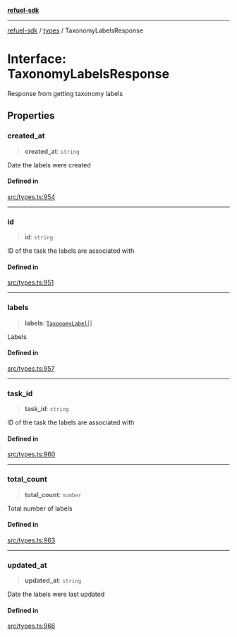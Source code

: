 [**refuel-sdk**](../../README.md)

***

[refuel-sdk](../../modules.md) / [types](../README.md) / TaxonomyLabelsResponse

# Interface: TaxonomyLabelsResponse

Response from getting taxonomy labels

## Properties

### created\_at

> **created\_at**: `string`

Date the labels were created

#### Defined in

[src/types.ts:954](https://github.com/refuel-ai/refuel-sdk/blob/7a0f1a61ebc96b440ae457740bef10a1f55424fa/src/types.ts#L954)

***

### id

> **id**: `string`

ID of the task the labels are associated with

#### Defined in

[src/types.ts:951](https://github.com/refuel-ai/refuel-sdk/blob/7a0f1a61ebc96b440ae457740bef10a1f55424fa/src/types.ts#L951)

***

### labels

> **labels**: [`TaxonomyLabel`](TaxonomyLabel.md)[]

Labels

#### Defined in

[src/types.ts:957](https://github.com/refuel-ai/refuel-sdk/blob/7a0f1a61ebc96b440ae457740bef10a1f55424fa/src/types.ts#L957)

***

### task\_id

> **task\_id**: `string`

ID of the task the labels are associated with

#### Defined in

[src/types.ts:960](https://github.com/refuel-ai/refuel-sdk/blob/7a0f1a61ebc96b440ae457740bef10a1f55424fa/src/types.ts#L960)

***

### total\_count

> **total\_count**: `number`

Total number of labels

#### Defined in

[src/types.ts:963](https://github.com/refuel-ai/refuel-sdk/blob/7a0f1a61ebc96b440ae457740bef10a1f55424fa/src/types.ts#L963)

***

### updated\_at

> **updated\_at**: `string`

Date the labels were last updated

#### Defined in

[src/types.ts:966](https://github.com/refuel-ai/refuel-sdk/blob/7a0f1a61ebc96b440ae457740bef10a1f55424fa/src/types.ts#L966)
